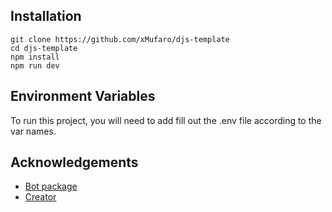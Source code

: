 ## Installation

```
git clone https://github.com/xMufaro/djs-template
cd djs-template
npm install
npm run dev
```

## Environment Variables

To run this project, you will need to add fill out the .env file according to the var names.


## Acknowledgements

 - [Bot package](https://discord.js.org/#/)
 - [Creator](https://mufaro.me)

